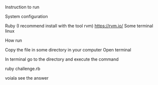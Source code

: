 Instruction to run

System configuration

Ruby (I recommend install with the tool rvm) https://rvm.io/
Some terminal linux

How run

Copy the file in some directory in your computer
Open terminal

In terminal go to the directory and execute the command

ruby challenge.rb

voiala see the answer
